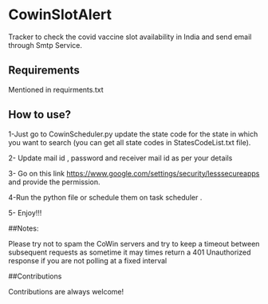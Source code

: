 # CowinSlotAlert


Tracker to check the covid vaccine slot availability in India and send email through Smtp Service.


## Requirements

Mentioned in requirments.txt

## How to use?

1-Just go to  CowinScheduler.py update the state code for the state in which you want to search (you can get all state codes in StatesCodeList.txt file).

2- Update mail id , password and receiver mail id as per your details

3- Go on this link https://www.google.com/settings/security/lesssecureapps and provide the permission.

4-Run the python file or schedule them on task scheduler .

5- Enjoy!!!


##Notes:

Please try not to spam the CoWin servers and try to keep a timeout between subsequent requests as sometime it  may times return a 401 Unauthorized response if you are not polling at a fixed interval

##Contributions

Contributions are always welcome!

